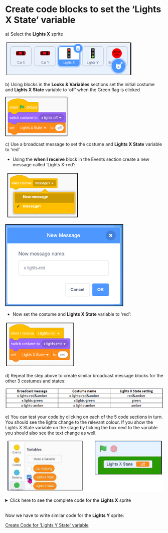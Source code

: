 # Create code blocks to set the ‘Lights X State’ variable

a) Select the **Lights X** sprite

![select Lights X sprite](LightsX01.png "LightsX01")

b) Using blocks in the **Looks & Variables** sections set the initial costume and **Lights X State** variable to ‘off’ when the Green flag is clicked

![green flag switch](LightsX02.png "LightsX02")

c) Use a broadcast message to set the costume and **Lights X State** variable to ‘red’

* Using the **when I receive** block in the Events section create a new message called ‘Lights X-red’:

![broadcast 1](LightsX03.png "LightsX03")

![broadcast 2](LightsX04.png "LightsX04")

* Now set the costume and **Lights X State** variable to ‘red’:

![receive switch](LightsX05.png "LightsX05")

d) Repeat the step above to create similar broadcast message blocks for the other 3 costumes and states:

![message table](LightsX06.png "LightsX06")

e) You can test your code by clicking on each of the 5 code sections in turn. You should see the lights change to the relevant colour. If you show the Lights X State variable on the stage by ticking the box next to the variable you should also see the text change as well.

![display variable](LightsX08.png "LightsX08")

<details><summary>Click here to see the complete code for the <b>Lights X</b> sprite</summary>

![Lights X code](LightsX07.png "LightsX07")

</details>

<br>

Now we have to write similar code for the **Lights Y** sprite:

[Create Code for 'Lights Y State' variable](../03-LightsYState/README.md)
